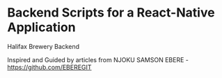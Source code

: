 # Backend Scripts for a React-Native Application
Halifax Brewery Backend

Inspired and Guided by articles from NJOKU SAMSON EBERE - https://github.com/EBEREGIT
